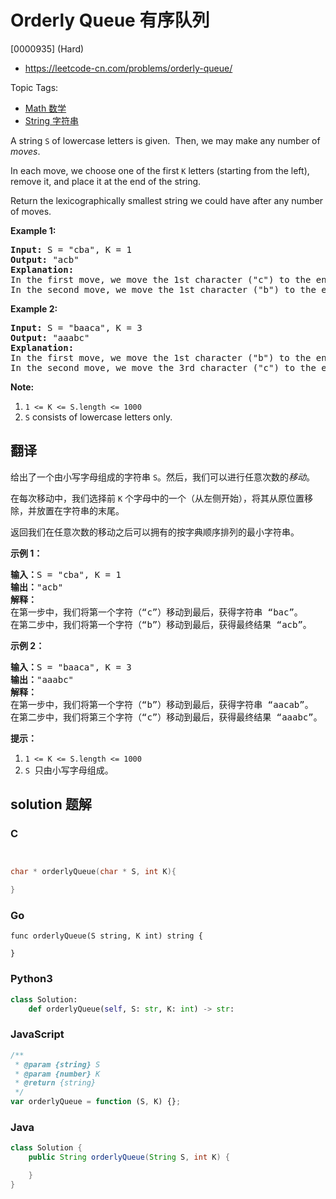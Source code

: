 # Orderly Queue 有序队列

[0000935] (Hard)

- https://leetcode-cn.com/problems/orderly-queue/

Topic Tags:

- [Math 数学](https://leetcode-cn.com/tag/math/)
- [String 字符串](https://leetcode-cn.com/tag/string/)

A string `S` of lowercase letters is given.  Then, we may make any number of _moves_.

In each move, we choose one of the first `K` letters (starting from the left), remove it, and place it at the end of the string.

Return the lexicographically smallest string we could have after any number of moves.

**Example 1:**

<pre><strong>Input: </strong>S = <span id="example-input-1-1">"cba"</span>, K = <span id="example-input-1-2">1</span>
<strong>Output: </strong><span id="example-output-1">"acb"</span>
<strong>Explanation: </strong>
In the first move, we move the 1st character ("c") to the end, obtaining the string "bac".
In the second move, we move the 1st character ("b") to the end, obtaining the final result "acb".
</pre>

**Example 2:**

<pre><strong>Input: </strong>S = <span id="example-input-2-1">"baaca"</span>, K = <span id="example-input-2-2">3</span>
<strong>Output: </strong><span id="example-output-2">"aaabc"</span>
<strong>Explanation: </strong>
In the first move, we move the 1st character ("b") to the end, obtaining the string "aacab".
In the second move, we move the 3rd character ("c") to the end, obtaining the final result "aaabc".
</pre>

**Note:**

1.  `1 <= K <= S.length <= 1000`
2.  `S` consists of lowercase letters only.

## 翻译

给出了一个由小写字母组成的字符串 `S`。然后，我们可以进行任意次数的*移动*。

在每次移动中，我们选择前 `K` 个字母中的一个（从左侧开始），将其从原位置移除，并放置在字符串的末尾。

返回我们在任意次数的移动之后可以拥有的按字典顺序排列的最小字符串。

**示例 1：**

<pre><strong>输入：</strong>S = "cba", K = 1
<strong>输出：</strong>"acb"
<strong>解释：</strong>
在第一步中，我们将第一个字符（“c”）移动到最后，获得字符串 “bac”。
在第二步中，我们将第一个字符（“b”）移动到最后，获得最终结果 “acb”。
</pre>

**示例 2：**

<pre><strong>输入：</strong>S = "baaca", K = 3
<strong>输出：</strong>"aaabc"
<strong>解释：
</strong>在第一步中，我们将第一个字符（“b”）移动到最后，获得字符串 “aacab”。
在第二步中，我们将第三个字符（“c”）移动到最后，获得最终结果 “aaabc”。
</pre>

**提示：**

1.  `1 <= K <= S.length <= 1000`
2.  `S`  只由小写字母组成。

## solution 题解

### C

```c


char * orderlyQueue(char * S, int K){

}


```

### Go

```golang
func orderlyQueue(S string, K int) string {

}
```

### Python3

```python
class Solution:
    def orderlyQueue(self, S: str, K: int) -> str:

```

### JavaScript

```javascript
/**
 * @param {string} S
 * @param {number} K
 * @return {string}
 */
var orderlyQueue = function (S, K) {};
```

### Java

```java
class Solution {
    public String orderlyQueue(String S, int K) {

    }
}
```
